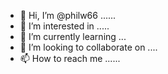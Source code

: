 - 👋 Hi, I’m @philw66 ......
- 👀 I’m interested in .....
- 🌱 I’m currently learning ...
- 💞️ I’m looking to collaborate on ....
- 📫 How to reach me ......

<!---
philw66/philw66 is a ✨ special ✨ repository because its `README.md` (this file) appears on your GitHub profile.
You can click the Preview link to take a look at your changes.
--->
